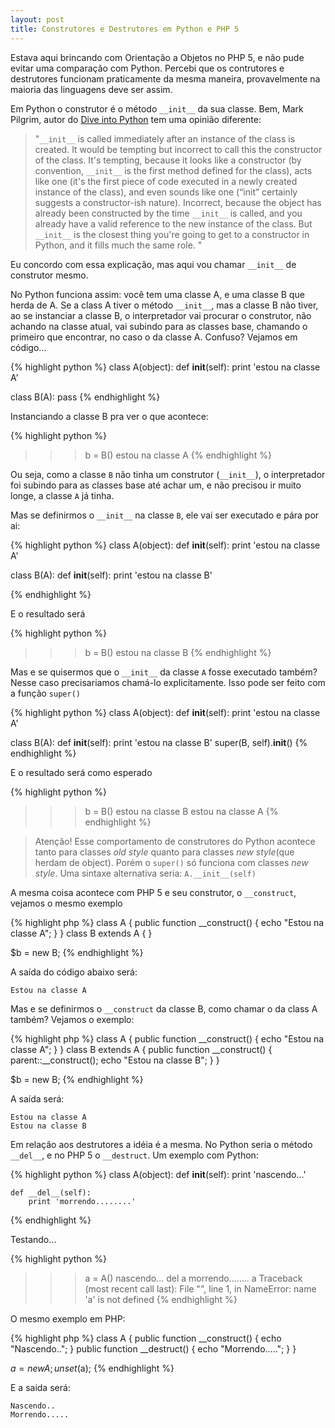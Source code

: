 ```yaml
---
layout: post
title: Construtores e Destrutores em Python e PHP 5
---
```


Estava aqui brincando com Orientação a Objetos no PHP 5, e não pude evitar uma comparação com Python. Percebi que os contrutores e destrutores funcionam praticamente da mesma maneira, provavelmente na maioria das linguagens deve ser assim.

Em Python o construtor é o método `__init__` da sua classe. Bem, Mark Pilgrim, autor do <a href="http://www.diveintopython.org/" target="_blank">Dive into Python</a> tem uma opinião diferente:

>"`__init__` is called immediately after an instance of the class is created. It would be tempting but incorrect to call this the constructor of the class. It's tempting, because it looks like a constructor (by convention, `__init__` is the first method defined for the class), acts like one (it's the first piece of code executed in a newly created instance of the class), and even sounds like one (“init” certainly suggests a constructor-ish nature). Incorrect, because the object has already been constructed by the time `__init__` is called, and you already have a valid reference to the new instance of the class. But `__init__` is the closest thing you're going to get to a constructor in Python, and it fills much the same role. "

Eu concordo com essa explicação, mas aqui vou chamar `__init__` de construtor mesmo.

No Python funciona assim: você tem uma classe A, e uma classe B que herda de A. Se a class A tiver o método `__init__`, mas a classe B não tiver, ao se instanciar a classe B, o interpretador vai procurar o construtor, não achando na classe atual, vai subindo para as classes base, chamando o primeiro que encontrar, no caso o da classe A. Confuso? Vejamos em código...

{% highlight python %}
class A(object):
    def __init__(self):
        print 'estou na classe A'
    
class B(A):
    pass
{% endhighlight %}

Instanciando a classe B pra ver o que acontece:

{% highlight python %}
>>> b = B()
estou na classe A
{% endhighlight %}

Ou seja, como a classe `B` não tinha um construtor (`__init__`), o interpretador foi subindo para as classes base até achar um, e não precisou ir muito longe, a classe `A` já tinha.

Mas se definirmos o `__init__` na classe `B`, ele vai ser executado e pára por ai:

{% highlight python %}
class A(object):
    def __init__(self):
        print 'estou na classe A'
    
class B(A):
    def __init__(self):
        print 'estou na classe B'

{% endhighlight %}

E o resultado será

{% highlight python %}
>>> b = B()
estou na classe B
{% endhighlight %}

Mas e se quisermos que o `__init__` da classe `A` fosse executado também? Nesse caso precisariamos chamá-lo explicitamente. Isso pode ser feito com a função `super()`

{% highlight python %}
class A(object):
    def __init__(self):
        print 'estou na classe A'
    
class B(A):
    def __init__(self):
        print 'estou na classe B'
        super(B, self).__init__()
{% endhighlight %}

E o resultado será como esperado

{% highlight python %}
>>> b = B()
estou na classe B
estou na classe A
{% endhighlight %}

> Atenção! Esse comportamento de construtores do Python acontece tanto para classes _old style_ quanto para classes _new style_(que herdam de object). Porém o `super()` só funciona com classes _new style_. Uma sintaxe alternativa seria: `A.__init__(self)`

A mesma coisa acontece com PHP 5 e seu construtor, o `__construct`, vejamos o mesmo exemplo

{% highlight php %}
class A {
    public function __construct() {
        echo "Estou na classe A";
    }
}
class B extends A { }

$b = new B;
{% endhighlight %}

A saída do código abaixo será:

    Estou na classe A

Mas e se definirmos o `__construct` da classe B, como chamar o da class A também? Vejamos o exemplo:

{% highlight php %}
class A {
    public function __construct() {
        echo "Estou na classe A";
    }
}
class B extends A {
    public function __construct() {
        parent::__construct();
        echo "Estou na classe B";
    }
}

$b = new B;
{% endhighlight %}

A saída será:

    Estou na classe A
    Estou na classe B

Em relação aos destrutores a idéia é a mesma. No Python seria o método `__del__`, e no PHP 5 o `__destruct`.
Um exemplo com Python:

{% highlight python %}
class A(object):
    def __init__(self):
        print 'nascendo...'
    
    def __del__(self):
        print 'morrendo........'
{% endhighlight %}

Testando...

{% highlight python %}
>>> a = A()
nascendo...
>>> del a
morrendo........
>>> a
Traceback (most recent call last):
  File "<stdin>", line 1, in <module>
NameError: name 'a' is not defined
{% endhighlight %}

O mesmo exemplo em PHP:

{% highlight php %}
class A {
    public function __construct() {
        echo "Nascendo..";
    }
    public function __destruct() {
        echo "Morrendo.....";
    }
}

$a = new A;
unset($a);
{% endhighlight %}

E a saida será:

    Nascendo..
    Morrendo.....

